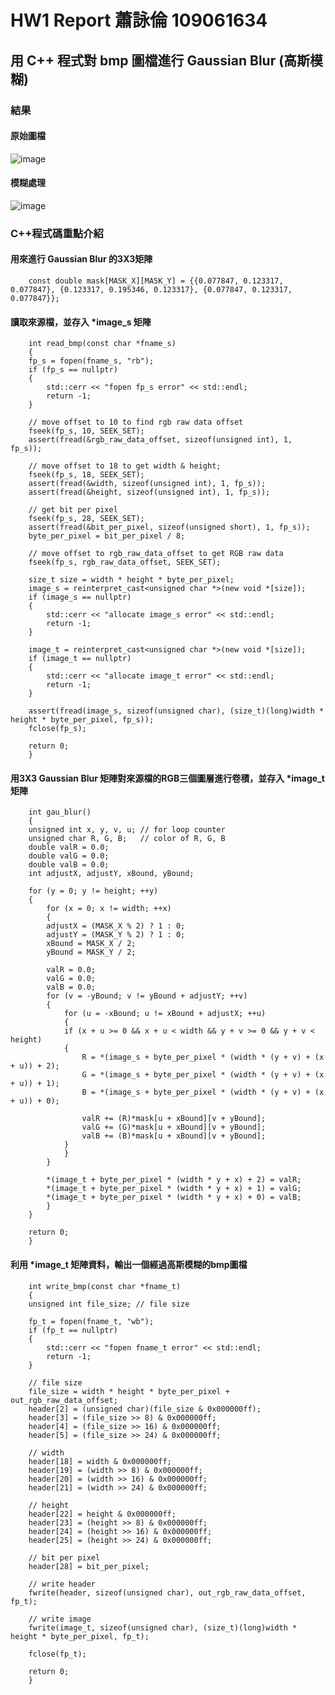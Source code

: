 # HW1 Report 蕭詠倫 109061634

## 用 C++ 程式對 bmp 圖檔進行 Gaussian Blur (高斯模糊)

### 結果 

#### 原始圖檔 
![image](https://github.com/lplp9312/Implement-of-Many-Core-System/blob/master/hw1/gau_cpp/lena.bmp)

#### 模糊處理 
![image](https://github.com/lplp9312/Implement-of-Many-Core-System/blob/master/hw1/gau_cpp/lena_gau_blur.bmp)

### C++程式碼重點介紹

#### 用來進行 Gaussian Blur 的3X3矩陣

        const double mask[MASK_X][MASK_Y] = {{0.077847, 0.123317, 0.077847}, {0.123317, 0.195346, 0.123317}, {0.077847, 0.123317, 0.077847}};
    
#### 讀取來源檔，並存入 *image_s 矩陣

        int read_bmp(const char *fname_s)
        {
        fp_s = fopen(fname_s, "rb");
        if (fp_s == nullptr)
        {
            std::cerr << "fopen fp_s error" << std::endl;
            return -1;
        }

        // move offset to 10 to find rgb raw data offset
        fseek(fp_s, 10, SEEK_SET);
        assert(fread(&rgb_raw_data_offset, sizeof(unsigned int), 1, fp_s));

        // move offset to 18 to get width & height;
        fseek(fp_s, 18, SEEK_SET);
        assert(fread(&width, sizeof(unsigned int), 1, fp_s));
        assert(fread(&height, sizeof(unsigned int), 1, fp_s));

        // get bit per pixel
        fseek(fp_s, 28, SEEK_SET);
        assert(fread(&bit_per_pixel, sizeof(unsigned short), 1, fp_s));
        byte_per_pixel = bit_per_pixel / 8;

        // move offset to rgb_raw_data_offset to get RGB raw data
        fseek(fp_s, rgb_raw_data_offset, SEEK_SET);

        size_t size = width * height * byte_per_pixel;
        image_s = reinterpret_cast<unsigned char *>(new void *[size]);
        if (image_s == nullptr)
        {
            std::cerr << "allocate image_s error" << std::endl;
            return -1;
        }

        image_t = reinterpret_cast<unsigned char *>(new void *[size]);
        if (image_t == nullptr)
        {
            std::cerr << "allocate image_t error" << std::endl;
            return -1;
        }

        assert(fread(image_s, sizeof(unsigned char), (size_t)(long)width * height * byte_per_pixel, fp_s));
        fclose(fp_s);

        return 0;
        }

#### 用3X3 Gaussian Blur 矩陣對來源檔的RGB三個圖層進行卷積，並存入 *image_t 矩陣

        int gau_blur()
        {
        unsigned int x, y, v, u; // for loop counter
        unsigned char R, G, B;   // color of R, G, B
        double valR = 0.0;
        double valG = 0.0;
        double valB = 0.0;
        int adjustX, adjustY, xBound, yBound;

        for (y = 0; y != height; ++y)
        {
            for (x = 0; x != width; ++x)
            {
            adjustX = (MASK_X % 2) ? 1 : 0;
            adjustY = (MASK_Y % 2) ? 1 : 0;
            xBound = MASK_X / 2;
            yBound = MASK_Y / 2;

            valR = 0.0;
            valG = 0.0;
            valB = 0.0;
            for (v = -yBound; v != yBound + adjustY; ++v)
            {
                for (u = -xBound; u != xBound + adjustX; ++u)
                {
                if (x + u >= 0 && x + u < width && y + v >= 0 && y + v < height)
                {
                    R = *(image_s + byte_per_pixel * (width * (y + v) + (x + u)) + 2);
                    G = *(image_s + byte_per_pixel * (width * (y + v) + (x + u)) + 1);
                    B = *(image_s + byte_per_pixel * (width * (y + v) + (x + u)) + 0);

                    valR += (R)*mask[u + xBound][v + yBound];
                    valG += (G)*mask[u + xBound][v + yBound];
                    valB += (B)*mask[u + xBound][v + yBound];
                }
                }
            }

            *(image_t + byte_per_pixel * (width * y + x) + 2) = valR;
            *(image_t + byte_per_pixel * (width * y + x) + 1) = valG;
            *(image_t + byte_per_pixel * (width * y + x) + 0) = valB;
            }
        }

        return 0;
        }

#### 利用 *image_t 矩陣資料，輸出一個經過高斯模糊的bmp圖檔

        int write_bmp(const char *fname_t)
        {
        unsigned int file_size; // file size

        fp_t = fopen(fname_t, "wb");
        if (fp_t == nullptr)
        {
            std::cerr << "fopen fname_t error" << std::endl;
            return -1;
        }

        // file size
        file_size = width * height * byte_per_pixel + out_rgb_raw_data_offset;
        header[2] = (unsigned char)(file_size & 0x000000ff);
        header[3] = (file_size >> 8) & 0x000000ff;
        header[4] = (file_size >> 16) & 0x000000ff;
        header[5] = (file_size >> 24) & 0x000000ff;

        // width
        header[18] = width & 0x000000ff;
        header[19] = (width >> 8) & 0x000000ff;
        header[20] = (width >> 16) & 0x000000ff;
        header[21] = (width >> 24) & 0x000000ff;

        // height
        header[22] = height & 0x000000ff;
        header[23] = (height >> 8) & 0x000000ff;
        header[24] = (height >> 16) & 0x000000ff;
        header[25] = (height >> 24) & 0x000000ff;

        // bit per pixel
        header[28] = bit_per_pixel;

        // write header
        fwrite(header, sizeof(unsigned char), out_rgb_raw_data_offset, fp_t);

        // write image
        fwrite(image_t, sizeof(unsigned char), (size_t)(long)width * height * byte_per_pixel, fp_t);

        fclose(fp_t);

        return 0;
        }